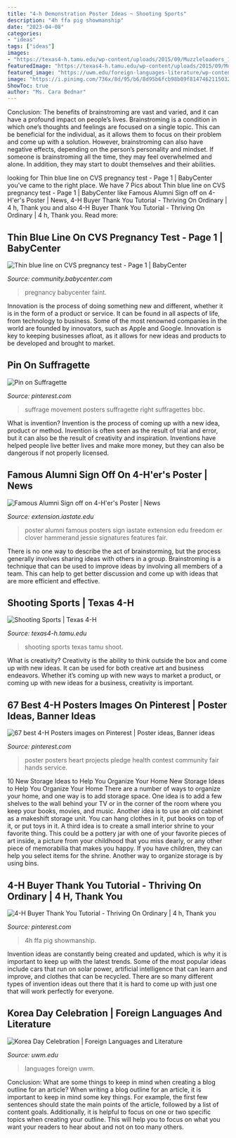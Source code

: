 ```yaml
---
title: "4-h Demonstration Poster Ideas ~ Shooting Sports"
description: "4h ffa pig showmanship"
date: "2023-04-08"
categories:
- "ideas"
tags: ["ideas"]
images:
- "https://texas4-h.tamu.edu/wp-content/uploads/2015/09/Muzzleloaders_156-1024x680.jpg"
featuredImage: "https://texas4-h.tamu.edu/wp-content/uploads/2015/09/Muzzleloaders_156-1024x680.jpg"
featured_image: "https://uwm.edu/foreign-languages-literature/wp-content/uploads/sites/185/2014/11/UWM-Korea-Day-Poster-Final.jpg"
image: "https://i.pinimg.com/736x/8d/95/b6/8d95b6fcb98b09f8147462115032b4d1--community-building-info-board.jpg"
ShowToc: true
author: "Ms. Cara Bednar"
---
```



Conclusion: The benefits of brainstroming are vast and varied, and it can have a profound impact on people’s lives.
Brainstroming is a condition in which one’s thoughts and feelings are focused on a single topic. This can be beneficial for the individual, as it allows them to focus on their problem and come up with a solution. However, brainstroming can also have negative effects, depending on the person’s personality and mindset. If someone is brainstroming all the time, they may feel overwhelmed and alone. In addition, they may start to doubt themselves and their abilities.

	

		
looking for Thin blue line on CVS pregnancy test - Page 1 | BabyCenter you've came to the right place. We have 7 Pics about Thin blue line on CVS pregnancy test - Page 1 | BabyCenter like Famous Alumni Sign off on 4-H&#039;er&#039;s Poster | News, 4-H Buyer Thank You Tutorial - Thriving On Ordinary | 4 h, Thank you and also 4-H Buyer Thank You Tutorial - Thriving On Ordinary | 4 h, Thank you. Read more:
		
    
## Thin Blue Line On CVS Pregnancy Test - Page 1 | BabyCenter

<img loading=lazy src="https://imageserve.babycenter.com/28/000/457/JjljMSj7GS4EgBYFHXWOqynfMFPM140z_lg.jpg" onerror="this.onerror=null;this.src='https://tse1.mm.bing.net/th?id=OIP.zqT1qUqrgvpjcfutXPP-RAAAAA&amp;pid=15.1';" alt="Thin blue line on CVS pregnancy test - Page 1 | BabyCenter">

_Source: community.babycenter.com_

>pregnancy babycenter faint. 

	

Innovation is the process of doing something new and different, whether it is in the form of a product or service. It can be found in all aspects of life, from technology to business. Some of the most renowned companies in the world are founded by innovators, such as Apple and Google. Innovation is key to keeping businesses afloat, as it allows for new ideas and products to be developed and brought to market.

    
## Pin On Suffragette

<img loading=lazy src="https://i.pinimg.com/736x/22/8f/4f/228f4f2957ccae22295577b165ea671f.jpg" onerror="this.onerror=null;this.src='https://tse4.mm.bing.net/th?id=OIP.noZ3KgH06-jawfCQ1GtyOAHaK1&amp;pid=15.1';" alt="Pin on Suffragette">

_Source: pinterest.com_

>suffrage movement posters suffragette right suffragettes bbc. 

	

What is invention?
Invention is the process of coming up with a new idea, product or method. Invention is often seen as the result of trial and error, but it can also be the result of creativity and inspiration. Inventions have helped people live better lives and make more money, but they can also be dangerous if not properly licensed.

    
## Famous Alumni Sign Off On 4-H&#039;er&#039;s Poster | News

<img loading=lazy src="http://www.extension.iastate.edu/news/files/resize/news/images/4Hfreedom-400x779.jpg" onerror="this.onerror=null;this.src='https://tse3.mm.bing.net/th?id=OIP.RMU0K21X9827b0nlOMUdHAAAAA&amp;pid=15.1';" alt="Famous Alumni Sign off on 4-H&#039;er&#039;s Poster | News">

_Source: extension.iastate.edu_

>poster alumni famous posters sign iastate extension edu freedom er clover hammerand jessie signatures features fair. 

	

There is no one way to describe the act of brainstorming, but the process generally involves sharing ideas with others in a group. Brainstroming is a technique that can be used to improve ideas by involving all members of a team. This can help to get better discussion and come up with ideas that are more efficient and effective.

    
## Shooting Sports | Texas 4-H

<img loading=lazy src="https://texas4-h.tamu.edu/wp-content/uploads/2015/09/Muzzleloaders_156-1024x680.jpg" onerror="this.onerror=null;this.src='https://tse4.mm.bing.net/th?id=OIP.v2I8IgXC8Njh8A4XT_AQowHaE6&amp;pid=15.1';" alt="Shooting Sports | Texas 4-H">

_Source: texas4-h.tamu.edu_

>shooting sports texas tamu shoot. 

	

What is creativity?
Creativity is the ability to think outside the box and come up with new ideas. It can be used for both creative art and business endeavors. Whether it’s coming up with new ways to market a product, or coming up with new ideas for a business, creativity is important.

    
## 67 Best 4-H Posters Images On Pinterest | Poster Ideas, Banner Ideas

<img loading=lazy src="https://i.pinimg.com/736x/8d/95/b6/8d95b6fcb98b09f8147462115032b4d1--community-building-info-board.jpg" onerror="this.onerror=null;this.src='https://tse2.mm.bing.net/th?id=OIP.ugkru10wNayhnyrJ5QHhSAHaJ3&amp;pid=15.1';" alt="67 best 4-H Posters images on Pinterest | Poster ideas, Banner ideas">

_Source: pinterest.com_

>poster posters heart projects pledge health contest community fair hands service. 

	

10 New Storage Ideas to Help You Organize Your Home
New Storage Ideas to Help You Organize Your Home
There are a number of ways to organize your home, and one way is to add storage space. One idea is to add a few shelves to the wall behind your TV or in the corner of the room where you keep your books, movies, and music. Another idea is to use an old cabinet as a makeshift storage unit. You can hang clothes in it, put books on top of it, or put toys in it. A third idea is to create a small interior shrine to your favorite thing. This could be a pottery jar with one of your favorite pieces of art inside, a picture from your childhood that you miss dearly, or any other piece of memorabilia that makes you happy. If you have children, they can help you select items for the shrine. Another way to organize storage is by using bins.

    
## 4-H Buyer Thank You Tutorial - Thriving On Ordinary | 4 H, Thank You

<img loading=lazy src="https://i.pinimg.com/736x/c1/47/ab/c147ab6a27ca57e0e78d72303beba8be.jpg" onerror="this.onerror=null;this.src='https://tse3.mm.bing.net/th?id=OIP.wv7uqgx-VWLKydyUMsaosQHaLH&amp;pid=15.1';" alt="4-H Buyer Thank You Tutorial - Thriving On Ordinary | 4 h, Thank you">

_Source: pinterest.com_

>4h ffa pig showmanship. 

	

Invention ideas are constantly being created and updated, which is why it is important to keep up with the latest trends. Some of the most popular ideas include cars that run on solar power, artificial intelligence that can learn and improve, and clothes that can be recycled. There are so many different types of invention ideas out there that it is hard to come up with just one that will work perfectly for everyone.

    
## Korea Day Celebration | Foreign Languages And Literature

<img loading=lazy src="https://uwm.edu/foreign-languages-literature/wp-content/uploads/sites/185/2014/11/UWM-Korea-Day-Poster-Final.jpg" onerror="this.onerror=null;this.src='https://tse2.mm.bing.net/th?id=OIP.RP2oq4ajIfCXAMhPjoSvTgHaLH&amp;pid=15.1';" alt="Korea Day Celebration | Foreign Languages and Literature">

_Source: uwm.edu_

>languages foreign uwm. 

	

Conclusion: What are some things to keep in mind when creating a blog outline for an article?
When writing a blog outline for an article, it is important to keep in mind some key things. For example, the first few sentences should state the main points of the article, followed by a list of content goals. Additionally, it is helpful to focus on one or two specific topics when creating your outline. This will help you to focus on what you want your readers to hear about and not on too many others.

